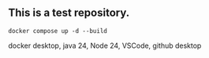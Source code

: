 ## This is a test repository.

`docker compose up -d --build`

docker desktop, java 24, Node 24, VSCode, github desktop
